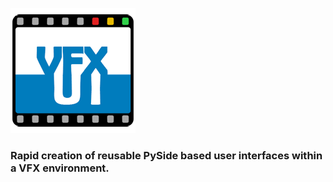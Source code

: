 ![vfxui logo](https://raw.githubusercontent.com/martin-chatterjee/vfxui/main/doc/images/logo.png)

### Rapid creation of reusable PySide based user interfaces within a VFX environment.
